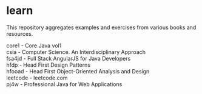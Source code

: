 # learn
This repository aggregates examples and exercises from various books and resources.

core1 - Core Java vol1  
csia - Computer Science. An Interdisciplinary Approach  
fsa4jd - Full Stack AngularJS for Java Developers  
hfdp - Head First Design Patterns  
hfooad - Head First Object-Oriented Analysis and Design  
leetcode - leetcode.com  
pj4w - Professional Java for Web Applications  